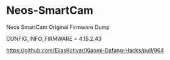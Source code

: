 # Neos-SmartCam
Neos SmartCam Original Firmware Dump

CONFIG_INFO_FIRMWARE = 4.15.2.43

https://github.com/EliasKotlyar/Xiaomi-Dafang-Hacks/pull/964

